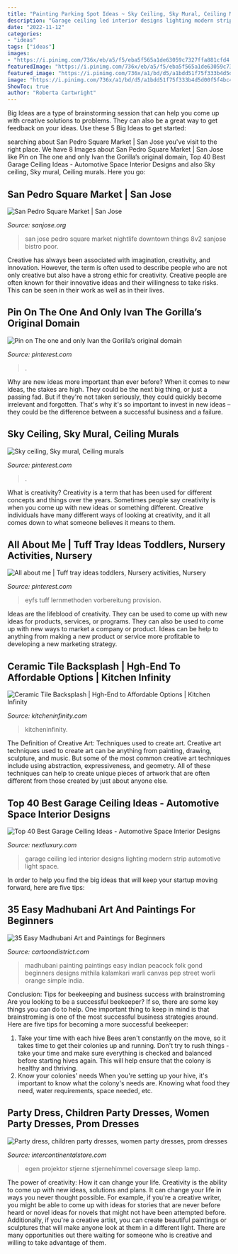 ```yaml
---
title: "Painting Parking Spot Ideas ~ Sky Ceiling, Sky Mural, Ceiling Murals"
description: "Garage ceiling led interior designs lighting modern strip automotive light space"
date: "2022-11-12"
categories:
- "ideas"
tags: ["ideas"]
images:
- "https://i.pinimg.com/736x/eb/a5/f5/eba5f565a1de63059c7327ffa881cfd4.jpg"
featuredImage: "https://i.pinimg.com/736x/eb/a5/f5/eba5f565a1de63059c7327ffa881cfd4.jpg"
featured_image: "https://i.pinimg.com/736x/a1/bd/d5/a1bdd51f75f333b4d5d00f5f4bc4c843.jpg"
image: "https://i.pinimg.com/736x/a1/bd/d5/a1bdd51f75f333b4d5d00f5f4bc4c843.jpg"
ShowToc: true
author: "Roberta Cartwright"
---
```



Big Ideas are a type of brainstorming session that can help you come up with creative solutions to problems. They can also be a great way to get feedback on your ideas. Use these 5 Big Ideas to get started: 

	

		
searching about San Pedro Square Market | San Jose you've visit to the right place. We have 8 Images about San Pedro Square Market | San Jose like Pin on The one and only Ivan the Gorilla’s original domain, Top 40 Best Garage Ceiling Ideas - Automotive Space Interior Designs and also Sky ceiling, Sky mural, Ceiling murals. Here you go:
		
    
## San Pedro Square Market | San Jose

<img loading=lazy src="https://www.sanjose.org/sites/default/files/styles/listing_detail_image/public/2017-10/8v2_1.jpg?h=84edf2cf&amp;itok=dIkFzYJx" onerror="this.onerror=null;this.src='https://tse1.mm.bing.net/th?id=OIP.qVCFwVb8mIeocQPxw-uXjQHaHa&amp;pid=15.1';" alt="San Pedro Square Market | San Jose">

_Source: sanjose.org_

>san jose pedro square market nightlife downtown things 8v2 sanjose bistro poor. 

	

Creative has always been associated with imagination, creativity, and innovation. However, the term is often used to describe people who are not only creative but also have a strong ethic for creativity. Creative people are often known for their innovative ideas and their willingness to take risks. This can be seen in their work as well as in their lives.

    
## Pin On The One And Only Ivan The Gorilla’s Original Domain

<img loading=lazy src="https://i.pinimg.com/736x/a1/bd/d5/a1bdd51f75f333b4d5d00f5f4bc4c843.jpg" onerror="this.onerror=null;this.src='https://tse3.mm.bing.net/th?id=OIP.NO4oXF1GEB3DVUofmJFxwQHaJ3&amp;pid=15.1';" alt="Pin on The one and only Ivan the Gorilla’s original domain">

_Source: pinterest.com_

>. 

	

Why are new ideas more important than ever before?
When it comes to new ideas, the stakes are high. They could be the next big thing, or just a passing fad. But if they're not taken seriously, they could quickly become irrelevant and forgotten. That's why it's so important to invest in new ideas – they could be the difference between a successful business and a failure.

    
## Sky Ceiling, Sky Mural, Ceiling Murals

<img loading=lazy src="https://i.pinimg.com/736x/1c/73/39/1c7339f77e5fd986ec31dc9b16ca6ee5--paint-effects.jpg" onerror="this.onerror=null;this.src='https://tse3.mm.bing.net/th?id=OIP.S76CKIRXT3puUsFvEcVkaAAAAA&amp;pid=15.1';" alt="Sky ceiling, Sky mural, Ceiling murals">

_Source: pinterest.com_

>. 

	

What is creativity?
Creativity is a term that has been used for different concepts and things over the years. Sometimes people say creativity is when you come up with new ideas or something different. Creative individuals have many different ways of looking at creativity, and it all comes down to what someone believes it means to them.

    
## All About Me | Tuff Tray Ideas Toddlers, Nursery Activities, Nursery

<img loading=lazy src="https://i.pinimg.com/736x/eb/a5/f5/eba5f565a1de63059c7327ffa881cfd4.jpg" onerror="this.onerror=null;this.src='https://tse3.mm.bing.net/th?id=OIP.woZDJ4aVJn8ZJ_i9DjarYAHaJ4&amp;pid=15.1';" alt="All about me | Tuff tray ideas toddlers, Nursery activities, Nursery">

_Source: pinterest.com_

>eyfs tuff lernmethoden vorbereitung provision. 

	

Ideas are the lifeblood of creativity. They can be used to come up with new ideas for products, services, or programs. They can also be used to come up with new ways to market a company or product. Ideas can be help to anything from making a new product or service more profitable to developing a new marketing strategy.

    
## Ceramic Tile Backsplash | Hgh-End To Affordable Options | Kitchen Infinity

<img loading=lazy src="https://kitcheninfinity.com/wp-content/uploads/2020/07/ceramic-tile-backsplash-.jpg" onerror="this.onerror=null;this.src='https://tse4.mm.bing.net/th?id=OIP.i_souDuL6tljGMVbo3ooGQHaFj&amp;pid=15.1';" alt="Ceramic Tile Backsplash | Hgh-End to Affordable Options | Kitchen Infinity">

_Source: kitcheninfinity.com_

>kitcheninfinity. 

	

The Definition of Creative Art: Techniques used to create art.
Creative art techniques used to create art can be anything from painting, drawing, sculpture, and music. But some of the most common creative art techniques include using abstraction, expressiveness, and geometry. All of these techniques can help to create unique pieces of artwork that are often different from those created by just about anyone else.

    
## Top 40 Best Garage Ceiling Ideas - Automotive Space Interior Designs

<img loading=lazy src="http://nextluxury.com/wp-content/uploads/black-modern-led-strip-lighting-garage-ceiling-ideas.jpg" onerror="this.onerror=null;this.src='https://tse1.mm.bing.net/th?id=OIP.14zbRLqeq3wLuT91c8P22QHaHO&amp;pid=15.1';" alt="Top 40 Best Garage Ceiling Ideas - Automotive Space Interior Designs">

_Source: nextluxury.com_

>garage ceiling led interior designs lighting modern strip automotive light space. 

	

In order to help you find the big ideas that will keep your startup moving forward, here are five tips: 

    
## 35 Easy Madhubani Art And Paintings For Beginners

<img loading=lazy src="http://www.cartoondistrict.com/wp-content/uploads/2017/08/Easy-Madhubani-Art-and-Paintings-for-Beginnersdd7fe2801c729815e682e6f66d7e595d.jpg" onerror="this.onerror=null;this.src='https://tse4.mm.bing.net/th?id=OIP.pVb5DKhSuWAgAynOU8Bk0gHaKa&amp;pid=15.1';" alt="35 Easy Madhubani Art and Paintings for Beginners">

_Source: cartoondistrict.com_

>madhubani painting paintings easy indian peacock folk gond beginners designs mithila kalamkari warli canvas pep street worli orange simple india. 

	

Conclusion: Tips for beekeeping and business success with brainstroming
Are you looking to be a successful beekeeper? If so, there are some key things you can do to help. One important thing to keep in mind is that brainstroming is one of the most successful business strategies around. Here are five tips for becoming a more successful beekeeper:

1. Take your time with each hive
Bees aren't constantly on the move, so it takes time to get their colonies up and running. Don't try to rush things - take your time and make sure everything is checked and balanced before starting hives again. This will help ensure that the colony is healthy and thriving.
2. Know your colonies' needs
When you're setting up your hive, it's important to know what the colony's needs are. Knowing what food they need, water requirements, space needed, etc.

    
## Party Dress, Children Party Dresses, Women Party Dresses, Prom Dresses

<img loading=lazy src="https://ae01.alicdn.com/kf/HTB1yi3fpXuWBuNjSszbq6AS7FXaq/Coversage-Rotating-Night-Light-Projector-Spin-Starry-Sky-Star-Master-Children-Kids-Baby-Sleep-Romantic-Led.jpg_640x640.jpg" onerror="this.onerror=null;this.src='https://tse4.mm.bing.net/th?id=OIP.1x8KYZcnzieUJeORe-n4FQHaHa&amp;pid=15.1';" alt="Party dress, children party dresses, women party dresses, prom dresses">

_Source: intercontinentalstore.com_

>egen projektor stjerne stjernehimmel coversage sleep lamp. 

	

The power of creativity: How it can change your life.
Creativity is the ability to come up with new ideas, solutions and plans. It can change your life in ways you never thought possible. For example, if you're a creative writer, you might be able to come up with ideas for stories that are never before heard or novel ideas for novels that might not have been attempted before. Additionally, if you're a creative artist, you can create beautiful paintings or sculptures that will make anyone look at them in a different light. There are many opportunities out there waiting for someone who is creative and willing to take advantage of them.

